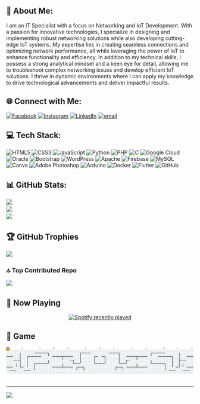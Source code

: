 ## 💫 About Me:
I am an IT Specialist with a focus on Networking and IoT Development. With a passion for innovative technologies, I specialize in designing and implementing robust networking solutions while also developing cutting-edge IoT systems. My expertise lies in creating seamless connections and optimizing network performance, all while leveraging the power of IoT to enhance functionality and efficiency. In addition to my technical skills, I possess a strong analytical mindset and a keen eye for detail, allowing me to troubleshoot complex networking issues and develop efficient IoT solutions. I thrive in dynamic environments where I can apply my knowledge to drive technological advancements and deliver impactful results.


## 🌐 Connect with Me:
[![Facebook](https://img.shields.io/badge/Facebook-%231877F2.svg?logo=Facebook&logoColor=white)](https://facebook.com/official.sudana) [![Instagram](https://img.shields.io/badge/Instagram-%23E4405F.svg?logo=Instagram&logoColor=white)](https://instagram.com/everydynormalguy) [![LinkedIn](https://img.shields.io/badge/LinkedIn-%230077B5.svg?logo=linkedin&logoColor=white)](https://linkedin.com/in/rainnathapro) [![email](https://img.shields.io/badge/Email-D14836?logo=gmail&logoColor=white)](mailto:sudana.works@gmail.com) 

## 💻 Tech Stack:
![HTML5](https://img.shields.io/badge/html5-%23E34F26.svg?style=for-the-badge&logo=html5&logoColor=white) ![CSS3](https://img.shields.io/badge/css3-%231572B6.svg?style=for-the-badge&logo=css3&logoColor=white) ![JavaScript](https://img.shields.io/badge/javascript-%23323330.svg?style=for-the-badge&logo=javascript&logoColor=%23F7DF1E) ![Python](https://img.shields.io/badge/python-3670A0?style=for-the-badge&logo=python&logoColor=ffdd54) ![PHP](https://img.shields.io/badge/php-%23777BB4.svg?style=for-the-badge&logo=php&logoColor=white) ![C](https://img.shields.io/badge/c-%2300599C.svg?style=for-the-badge&logo=c&logoColor=white) ![Google Cloud](https://img.shields.io/badge/GoogleCloud-%234285F4.svg?style=for-the-badge&logo=google-cloud&logoColor=white) ![Oracle](https://img.shields.io/badge/Oracle-F80000?style=for-the-badge&logo=oracle&logoColor=white) ![Bootstrap](https://img.shields.io/badge/bootstrap-%238511FA.svg?style=for-the-badge&logo=bootstrap&logoColor=white) ![WordPress](https://img.shields.io/badge/WordPress-%23117AC9.svg?style=for-the-badge&logo=WordPress&logoColor=white) ![Apache](https://img.shields.io/badge/apache-%23D42029.svg?style=for-the-badge&logo=apache&logoColor=white) ![Firebase](https://img.shields.io/badge/firebase-a08021?style=for-the-badge&logo=firebase&logoColor=ffcd34) ![MySQL](https://img.shields.io/badge/mysql-4479A1.svg?style=for-the-badge&logo=mysql&logoColor=white) ![Canva](https://img.shields.io/badge/Canva-%2300C4CC.svg?style=for-the-badge&logo=Canva&logoColor=white) ![Adobe Photoshop](https://img.shields.io/badge/adobe%20photoshop-%2331A8FF.svg?style=for-the-badge&logo=adobe%20photoshop&logoColor=white) ![Arduino](https://img.shields.io/badge/-Arduino-00979D?style=for-the-badge&logo=Arduino&logoColor=white) ![Docker](https://img.shields.io/badge/docker-%230db7ed.svg?style=for-the-badge&logo=docker&logoColor=white) ![Flutter](https://img.shields.io/badge/Flutter-%2302569B.svg?style=for-the-badge&logo=Flutter&logoColor=white) ![GitHub](https://img.shields.io/badge/github-%23121011.svg?style=for-the-badge&logo=github&logoColor=white)

## 📊 GitHub Stats:
![](https://github-readme-stats.vercel.app/api?username=mma&theme=neon&hide_border=false&include_all_commits=false&count_private=false)<br/>
![](https://nirzak-streak-stats.vercel.app/?user=mma&theme=neon&hide_border=false)<br/>
![](https://github-readme-stats.vercel.app/api/top-langs/?username=mma&theme=neon&hide_border=false&include_all_commits=false&count_private=false&layout=compact)

## 🏆 GitHub Trophies
![](https://github-profile-trophy.vercel.app/?username=itssudana&theme=radical&no-frame=false&no-bg=true&margin-w=4)

### 🔝 Top Contributed Repo
![](https://github-contributor-stats.vercel.app/api?username=itssudana&limit=5&theme=dark&combine_all_yearly_contributions=true)

## 🎵 Now Playing
<div align="center">
  <a href="https://open.spotify.com/user/rab4btz9xeij2l6kg6hoiljqi">
    <img src="https://spotify-recently-played-readme.vercel.app/api?user=rab4btz9xeij2l6kg6hoiljqi&count=3" alt="Spotify recently played"  />
  </a>
</div>

## 👾 Game
<picture>
  <source media="(prefers-color-scheme: dark)" srcset="https://raw.githubusercontent.com/itssudana/itssudana/output/pacman-contribution-graph-dark.svg">
  <source media="(prefers-color-scheme: light)" srcset="https://raw.githubusercontent.com/itssudana/itssudana/output/pacman-contribution-graph.svg">
  <img alt="pacman contribution graph" src="https://raw.githubusercontent.com/itssudana/itssudana/output/pacman-contribution-graph.svg">
</picture>

###

---
[![](https://visitcount.itsvg.in/api?id=itssudana&icon=0&color=12)](https://visitcount.itsvg.in)

<!-- Proudly created with GPRM ( https://gprm.itsvg.in ) -->
